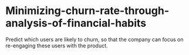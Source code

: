 # Minimizing-churn-rate-through-analysis-of-financial-habits
Predict which users are likely to churn, so that the company can focus on re-engaging these users with the product.
